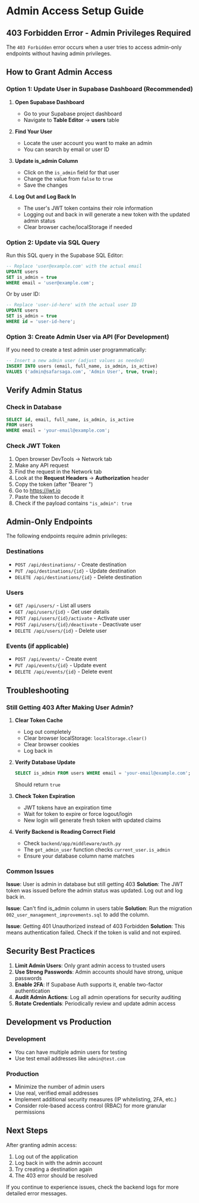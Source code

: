 # Admin Access Setup Guide

## 403 Forbidden Error - Admin Privileges Required

The `403 Forbidden` error occurs when a user tries to access admin-only endpoints without having admin privileges.

## How to Grant Admin Access

### Option 1: Update User in Supabase Dashboard (Recommended)

1. **Open Supabase Dashboard**
   - Go to your Supabase project dashboard
   - Navigate to **Table Editor** → **users** table

2. **Find Your User**
   - Locate the user account you want to make an admin
   - You can search by email or user ID

3. **Update is_admin Column**
   - Click on the `is_admin` field for that user
   - Change the value from `false` to `true`
   - Save the changes

4. **Log Out and Log Back In**
   - The user's JWT token contains their role information
   - Logging out and back in will generate a new token with the updated admin status
   - Clear browser cache/localStorage if needed

### Option 2: Update via SQL Query

Run this SQL query in the Supabase SQL Editor:

```sql
-- Replace 'user@example.com' with the actual email
UPDATE users 
SET is_admin = true 
WHERE email = 'user@example.com';
```

Or by user ID:

```sql
-- Replace 'user-id-here' with the actual user ID
UPDATE users 
SET is_admin = true 
WHERE id = 'user-id-here';
```

### Option 3: Create Admin User via API (For Development)

If you need to create a test admin user programmatically:

```sql
-- Insert a new admin user (adjust values as needed)
INSERT INTO users (email, full_name, is_admin, is_active)
VALUES ('admin@safarsaga.com', 'Admin User', true, true);
```

## Verify Admin Status

### Check in Database
```sql
SELECT id, email, full_name, is_admin, is_active 
FROM users 
WHERE email = 'your-email@example.com';
```

### Check JWT Token
1. Open browser DevTools → Network tab
2. Make any API request
3. Find the request in the Network tab
4. Look at the **Request Headers** → **Authorization** header
5. Copy the token (after "Bearer ")
6. Go to https://jwt.io
7. Paste the token to decode it
8. Check if the payload contains `"is_admin": true`

## Admin-Only Endpoints

The following endpoints require admin privileges:

### Destinations
- `POST /api/destinations/` - Create destination
- `PUT /api/destinations/{id}` - Update destination
- `DELETE /api/destinations/{id}` - Delete destination

### Users
- `GET /api/users/` - List all users
- `GET /api/users/{id}` - Get user details
- `POST /api/users/{id}/activate` - Activate user
- `POST /api/users/{id}/deactivate` - Deactivate user
- `DELETE /api/users/{id}` - Delete user

### Events (if applicable)
- `POST /api/events/` - Create event
- `PUT /api/events/{id}` - Update event
- `DELETE /api/events/{id}` - Delete event

## Troubleshooting

### Still Getting 403 After Making User Admin?

1. **Clear Token Cache**
   - Log out completely
   - Clear browser localStorage: `localStorage.clear()`
   - Clear browser cookies
   - Log back in

2. **Verify Database Update**
   ```sql
   SELECT is_admin FROM users WHERE email = 'your-email@example.com';
   ```
   Should return `true`

3. **Check Token Expiration**
   - JWT tokens have an expiration time
   - Wait for token to expire or force logout/login
   - New login will generate fresh token with updated claims

4. **Verify Backend is Reading Correct Field**
   - Check `backend/app/middleware/auth.py`
   - The `get_admin_user` function checks `current_user.is_admin`
   - Ensure your database column name matches

### Common Issues

**Issue**: User is admin in database but still getting 403
**Solution**: The JWT token was issued before the admin status was updated. Log out and log back in.

**Issue**: Can't find is_admin column in users table
**Solution**: Run the migration `002_user_management_improvements.sql` to add the column.

**Issue**: Getting 401 Unauthorized instead of 403 Forbidden
**Solution**: This means authentication failed. Check if the token is valid and not expired.

## Security Best Practices

1. **Limit Admin Users**: Only grant admin access to trusted users
2. **Use Strong Passwords**: Admin accounts should have strong, unique passwords
3. **Enable 2FA**: If Supabase Auth supports it, enable two-factor authentication
4. **Audit Admin Actions**: Log all admin operations for security auditing
5. **Rotate Credentials**: Periodically review and update admin access

## Development vs Production

### Development
- You can have multiple admin users for testing
- Use test email addresses like `admin@test.com`

### Production
- Minimize the number of admin users
- Use real, verified email addresses
- Implement additional security measures (IP whitelisting, 2FA, etc.)
- Consider role-based access control (RBAC) for more granular permissions

## Next Steps

After granting admin access:
1. Log out of the application
2. Log back in with the admin account
3. Try creating a destination again
4. The 403 error should be resolved

If you continue to experience issues, check the backend logs for more detailed error messages.

